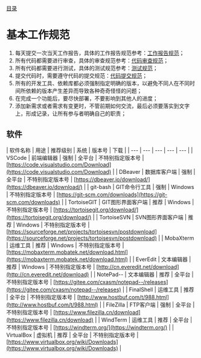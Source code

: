[目录](./)
# 基本工作规范

1. 每天提交一次当天工作报告，具体的工作报告规范参考：[工作报告规范](./工作报告规范)；
2. 所有代码都需要进行审查，具体的审查规范参考：[代码审查规范](./代码审查规范)；
3. 所有代码都需要进行测试，具体的测试规范参考：[测试规范](./基本测试规范)；
4. 提交代码时，需要遵守代码的提交规范：[代码提交规范](./代码提交规范)；
5. 所有的开发工具、依赖库都必须强制指定明确的版本，以避免不同人在不同时间所依赖的版本产生差异而导致各种奇奇怪怪的问题；
6. 在完成一个功能后，要尽快部署，不要影响到其他人的进度；
7. 添加新需求或者需求有变更时，不管前期如何交流，最后必须要落实到文字上，形成记录，让所有参与者明确自己的职责；

## 软件

| 软件名称 | 用途 | 推荐级别 | 系统 | 版本号 | 下载 |
| --- | --- | --- | --- | --- |
| VSCode | 前端编辑器 | 强制 | 全平台 | 不特别指定版本号 | [https://code.visualstudio.com/Download](https://code.visualstudio.com/Download) |
| DBeaver | 数据库客户端 | 强制 | 全平台 | 不特别指定版本号 | [https://dbeaver.io/download/](https://dbeaver.io/download/) |
| git-bash | GIT命令行工具 | 强制 | Windows | 不特别指定版本号 | [https://git-scm.com/downloads](https://git-scm.com/downloads) |
| TortoiseGIT | GIT图形界面客户端 | 推荐 | Windows | 不特别指定版本号 | [https://tortoisegit.org/download/](https://tortoisegit.org/download/) |
| TortoiseSVN | SVN图形界面客户端 | 推荐 | Windows | 不特别指定版本号 | [https://sourceforge.net/projects/tortoisesvn/postdownload](https://sourceforge.net/projects/tortoisesvn/postdownload) |
| MobaXterm | 运维工具 | 推荐 | Windows | 不特别指定版本号 | [https://mobaxterm.mobatek.net/download.html](https://mobaxterm.mobatek.net/download.html) |
| EverEdit | 文本编辑器 | 推荐 | Windows | 不特别指定版本号 | [http://cn.everedit.net/download](http://cn.everedit.net/download) |
| NotePad-- | 文本编辑器 | 推荐 | 全平台 | 不特别指定版本号 | [https://gitee.com/cxasm/notepad--/releases](https://gitee.com/cxasm/notepad--/releases) |
| FinalShell | 运维工具 | 推荐 | 全平台 | 不特别指定版本号 | [http://www.hostbuf.com/t/988.html](http://www.hostbuf.com/t/988.html) |
| FileZilla | FTP客户端 | 强制 | 全平台 | 不特别指定版本号 | [https://www.filezilla.cn/download](https://www.filezilla.cn/download) |
| WindTerm | 运维工具 | 推荐 | 全平台 | 不特别指定版本号 | [https://windterm.org/](https://windterm.org/) |
| VirtualBox | 虚拟机 | 推荐 | 全平台 | 不特别指定版本号 | [https://www.virtualbox.org/wiki/Downloads](https://www.virtualbox.org/wiki/Downloads) |